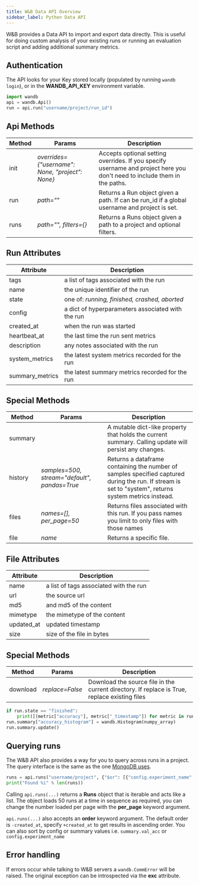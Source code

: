 ```yaml
---
title: W&B Data API Overview
sidebar_label: Python Data API
---
```


W&B provides a Data API to import and export data directly. This is useful for doing custom analysis of your existing runs or running an evaluation script and adding additional summary metrics.

## Authentication

The API looks for your Key stored locally (populated by running `wandb login`), or in the **WANDB_API_KEY** environment variable.

```python
import wandb
api = wandb.Api()
run = api.run("username/project/run_id")
```

## Api Methods

| Method | Params                                          | Description                                                                                                               |
| ------ | ----------------------------------------------- | ------------------------------------------------------------------------------------------------------------------------- |
| init   | _overrides={"username": None, "project": None}_ | Accepts optional setting overrides. If you specify username and project here you don't need to include them in the paths. |
| run    | _path=""_                                       | Returns a Run object given a path. If can be run_id if a global username and project is set.                              |
| runs   | _path="", filters={}_                           | Returns a Runs object given a path to a project and optional filters.                                                     |

## Run Attributes

| Attribute       | Description                                       |
| --------------- | ------------------------------------------------- |
| tags            | a list of tags associated with the run            |
| name            | the unique identifier of the run                  |
| state           | one of: _running, finished, crashed, aborted_     |
| config          | a dict of hyperparameters associated with the run |
| created_at      | when the run was started                          |
| heartbeat_at    | the last time the run sent metrics                |
| description     | any notes associated with the run                 |
| system_metrics  | the latest system metrics recorded for the run    |
| summary_metrics | the latest summary metrics recorded for the run   |

## Special Methods

| Method  | Params                                       | Description                                                                                                                                           |
| ------- | -------------------------------------------- | ----------------------------------------------------------------------------------------------------------------------------------------------------- |
| summary |                                              | A mutable dict-like property that holds the current summary. Calling update will persist any changes.                                                 |
| history | _samples=500, stream="default", pandas=True_ | Returns a dataframe containing the number of samples specified captured during the run. If stream is set to "system", returns system metrics instead. |
| files   | _names=[], per_page=50_                      | Returns files associated with this run. If you pass names you limit to only files with those names                                                    |
| file    | _name_                                       | Returns a specific file.                                                                                                                              |

## File Attributes

| Attribute  | Description                            |
| ---------- | -------------------------------------- |
| name       | a list of tags associated with the run |
| url        | the source url                         |
| md5        | and md5 of the content                 |
| mimetype   | the mimetype of the content            |
| updated_at | updated timestamp                      |
| size       | size of the file in bytes              |

## Special Methods

| Method   | Params          | Description                                                                                   |
| -------- | --------------- | --------------------------------------------------------------------------------------------- |
| download | _replace=False_ | Download the source file in the current directory. If replace is True, replace existing files |

```python
if run.state == "finished":
    print([(metric["accuracy"], metric["_timestamp"]) for metric in run.history()])
run.summary["accuracy_histogram"] = wandb.Histogram(numpy_array)
run.summary.update()
```

## Querying runs

The W&B API also provides a way for you to query across runs in a project. The query interface is the same as the one [MongoDB uses](https://docs.mongodb.com/manual/reference/operator/query).

```python
runs = api.runs("username/project", {"$or": [{"config.experiment_name": "foo"}, {"config.experiment_name": "bar"}])
print("Found %i" % len(runs))
```

Calling `api.runs(...)` returns a **Runs** object that is iterable and acts like a list. The object loads 50 runs at a time in sequence as required, you can change the number loaded per page with the **per_page** keyword argument.

`api.runs(...)` also accepts an **order** keyword argument. The default order is `-created_at`, specify `+created_at` to get results in ascending order. You can also sort by config or summary values i.e. `summary.val_acc` or `config.experiment_name`

## Error handling

If errors occur while talking to W&B servers a `wandb.CommError` will be raised. The original exception can be introspected via the **exc** attribute.

